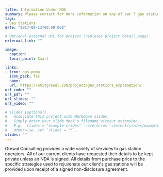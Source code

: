 ```yaml
---
title: Information Under NDA
summary: Please contact for more information on any of our 7 gas station clients
tags:
- Gas Stations
date: "2017-02-13T00:00:00Z"

# Optional external URL for project (replaces project detail page).
external_link: ""

image:
  caption:
  focal_point: Smart

links:
- icon: gas-pump
  icon_pack: fas
  name:
  url: https://amitgrewal.com/project/gas_stations_explanation/
url_code: ""
url_pdf: ""
url_slides: ""
url_video: ""

# Slides (optional).
#   Associate this project with Markdown slides.
#   Simply enter your slide deck's filename without extension.
#   E.g. `slides = "example-slides"` references `content/slides/example-slides.md`.
#   Otherwise, set `slides = ""`.
slides: ""
---
```


Grewal Consulting provides a wide variety of services to gas station operators. All of our current clients have requested their details to be kept private unless an NDA is signed. All details from purchase price to the specific strategies used to rejuvenate our client's gas stations will be provided upon receipt of a signed non-disclosure agreement.
